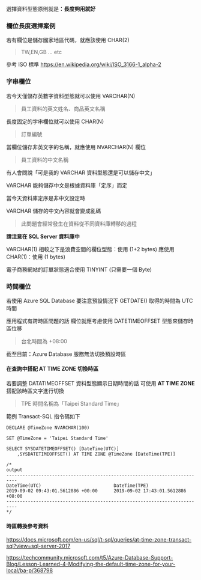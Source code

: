 選擇資料型態原則就是：**長度夠用就好**

### 欄位長度選擇案例

若有欄位是儲存國家地區代碼，就應該使用 CHAR(2)

> TW,EN,GB ... etc 

參考 ISO 標準
https://en.wikipedia.org/wiki/ISO_3166-1_alpha-2

### 字串欄位

若今天僅儲存英數字資料型態就可以使用 VARCHAR(N)

> 員工資料的英文姓名、商品英文名稱
	
長度固定的字串欄位就可以使用 CHAR(N)

> 訂單編號
	
當欄位儲存非英文字的名稱，就應使用 NVARCHAR(N) 欄位

> 員工資料的中文名稱

有人會問說「可是我的 VARCHAR 資料型態還是可以儲存中文」
	
VARCHAR 能夠儲存中文是根據資料庫「定序」而定

當今天資料庫定序是非中文設定時

VARCHAR 儲存的中文內容就會變成亂碼

> 此問題會經常發生在資料從不同資料庫轉移的過程

**請注意在 SQL Server 資料庫中**

VARCHAR(1) 相較之下是浪費空間的欄位型態：使用 (1+2 bytes)
應使用 CHAR(1)：使用 (1 bytes)

電子商務網站的訂單狀態適合使用 TINYINT (只需要一個 Byte)

### 時間欄位

若使用 Azure SQL Database
要注意預設情況下 GETDATE() 取得的時間為 UTC 時間

應用程式有跨時區問題的話
欄位就應考慮使用 DATETIMEOFFSET 型態來儲存時區位移

> 台北時間為 +08:00	

截至目前：Azure Database 服務無法切換預設時區

#### 在查詢中搭配 AT TIME ZONE 切換時區

若要調整 DATATIMEOFFSET 資料型態顯示日期時間的話
可使用 **AT TIME ZONE** 搭配該時區文字進行切換


> TPE 時間名稱為「Taipei Standard Time」

範例 Transact-SQL 指令碼如下

```
DECLARE @TimeZone NVARCHAR(100)

SET @TimeZone = 'Taipei Standard Time'

SELECT SYSDATETIMEOFFSET() [DateTime(UTC)]
	,SYSDATETIMEOFFSET() AT TIME ZONE @TimeZone [DateTime(TPE)]

/*
output
--------------------------------------------------------------------------
DateTime(UTC)							DateTime(TPE)
2019-09-02 09:43:01.5612886 +00:00		2019-09-02 17:43:01.5612886 +08:00
--------------------------------------------------------------------------
*/
```

#### 時區轉換參考資料

https://docs.microsoft.com/en-us/sql/t-sql/queries/at-time-zone-transact-sql?view=sql-server-2017

https://techcommunity.microsoft.com/t5/Azure-Database-Support-Blog/Lesson-Learned-4-Modifying-the-default-time-zone-for-your-local/ba-p/368798
